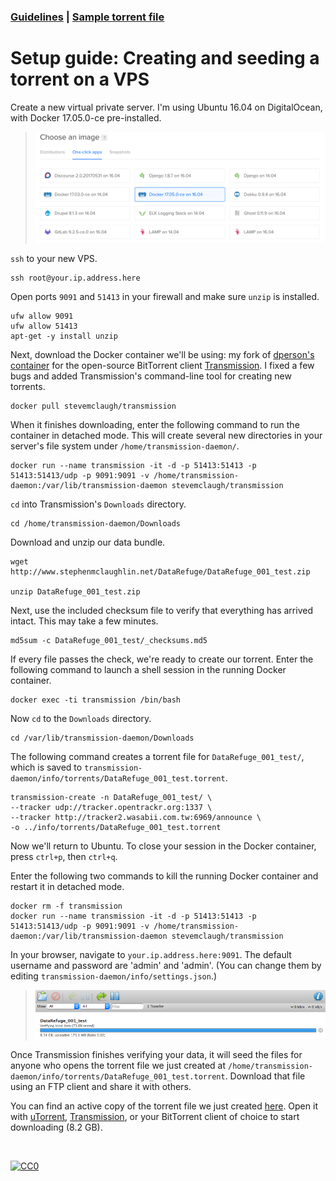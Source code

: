 ### [Guidelines](README.md) | [Sample torrent file](https://github.com/stevemclaugh/preservation-torrent/blob/master/DataRefuge_001_test.torrent?raw=true)


# Setup guide: Creating and seeding a torrent on a VPS

Create a new virtual private server. I'm using Ubuntu 16.04 on DigitalOcean, with Docker 17.05.0-ce pre-installed.

> <img src="img/DigitalOcean.png" width="800" />


`ssh` to your new VPS.

```
ssh root@your.ip.address.here
```

Open ports `9091` and `51413` in your firewall and make sure `unzip` is installed.

```
ufw allow 9091
ufw allow 51413
apt-get -y install unzip
```

Next, download the Docker container we'll be using: my fork of [dperson's container](https://github.com/dperson/transmission) for the open-source BitTorrent client [Transmission](https://transmissionbt.com). I fixed a few bugs and added Transmission's command-line tool for creating new torrents.

```
docker pull stevemclaugh/transmission
```

When it finishes downloading, enter the following command to run the container in detached mode. This will create several new directories in your server's file system under `/home/transmission-daemon/`.

```
docker run --name transmission -it -d -p 51413:51413 -p 51413:51413/udp -p 9091:9091 -v /home/transmission-daemon:/var/lib/transmission-daemon stevemclaugh/transmission
```

`cd` into Transmission's `Downloads` directory.

```
cd /home/transmission-daemon/Downloads
```

Download and unzip our data bundle.

```
wget http://www.stephenmclaughlin.net/DataRefuge/DataRefuge_001_test.zip

unzip DataRefuge_001_test.zip
```


<!--
To create the checksum and zip files we're using:

```
find DataRefuge_001_test/* -type f -exec md5sum {} \;  > DataRefuge_001_test/_checksums.md5

zip -r DataRefuge_001_test.zip DataRefuge_001_test/
```
-->


Next, use the included checksum file to verify that everything has arrived intact. This may take a few minutes.

```
md5sum -c DataRefuge_001_test/_checksums.md5
```

If every file passes the check, we're ready to create our torrent. Enter the following command to launch a shell session in the running Docker container.


```
docker exec -ti transmission /bin/bash
```

Now `cd` to the `Downloads` directory.

```
cd /var/lib/transmission-daemon/Downloads
```

The following command creates a torrent file for `DataRefuge_001_test/`, which is saved to `transmission-daemon/info/torrents/DataRefuge_001_test.torrent`.

```
transmission-create -n DataRefuge_001_test/ \
--tracker udp://tracker.opentrackr.org:1337 \
--tracker http://tracker2.wasabii.com.tw:6969/announce \
-o ../info/torrents/DataRefuge_001_test.torrent
```

Now we'll return to Ubuntu. To close your session in the Docker container, press `ctrl+p`, then `ctrl+q`.

Enter the following two commands to kill the running Docker container and restart it in detached mode.

```
docker rm -f transmission
docker run --name transmission -it -d -p 51413:51413 -p 51413:51413/udp -p 9091:9091 -v /home/transmission-daemon:/var/lib/transmission-daemon stevemclaugh/transmission
```

In your browser, navigate to `your.ip.address.here:9091`. The default username and password are 'admin' and 'admin'. (You can change them by editing `transmission-daemon/info/settings.json`.)

> <img src="img/Transmission.png" width=800>

Once Transmission finishes verifying your data, it will seed the files for anyone who opens the torrent file we just created at `/home/transmission-daemon/info/torrents/DataRefuge_001_test.torrent`. Download that file using an FTP client and share it with others.

You can find an active copy of the torrent file we just created [here](https://github.com/stevemclaugh/preservation-torrent/blob/master/DataRefuge_001_test.torrent?raw=true). Open it with [uTorrent](http://www.utorrent.com/), [Transmission](https://transmissionbt.com/), or your BitTorrent client of choice to start downloading (8.2 GB).


&nbsp;

<p xmlns:dct="http://purl.org/dc/terms/" xmlns:vcard="http://www.w3.org/2001/vcard-rdf/3.0#">
  <a rel="license"
     href="http://creativecommons.org/publicdomain/zero/1.0/">
    <img src="http://i.creativecommons.org/p/zero/1.0/88x31.png" style="border-style: none;" alt="CC0" />
  </a>
</p>
